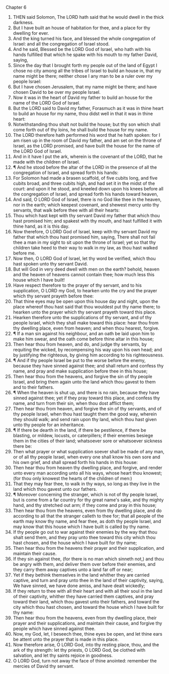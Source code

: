 

Chapter 6

1. THEN said Solomon, The LORD hath said that he would dwell in the thick darkness.
2. But I have built an house of habitation for thee, and a place for thy dwelling for ever.
3. And the king turned his face, and blessed the whole congregation of Israel: and all the congregation of Israel stood.
4. And he said, Blessed be the LORD God of Israel, who hath with his hands fulfilled that which he spake with his mouth to my father David, saying,
5. Since the day that I brought forth my people out of the land of Egypt I chose no city among all the tribes of Israel to build an house in, that my name might be there; neither chose I any man to be a ruler over my people Israel:
6. But I have chosen Jerusalem, that my name might be there; and have chosen David to be over my people Israel.
7. Now it was in the heart of David my father to build an house for the name of the LORD God of Israel.
8. But the LORD said to David my father, Forasmuch as it was in thine heart to build an house for my name, thou didst well in that it was in thine heart:
9. Notwithstanding thou shalt not build the house; but thy son which shall come forth out of thy loins, he shall build the house for my name.
10. The LORD therefore hath performed his word that he hath spoken: for I am risen up in the room of David my father, and am set on the throne of Israel, as the LORD promised, and have built the house for the name of the LORD God of Israel.
11. And in it have I put the ark, wherein is the covenant of the LORD, that he made with the children of Israel.
12. ¶ And he stood before the altar of the LORD in the presence of all the congregation of Israel, and spread forth his hands:
13. For Solomon had made a brasen scaffold, of five cubits long, and five cubits broad, and three cubits high, and had set it in the midst of the court: and upon it he stood, and kneeled down upon his knees before all the congregation of Israel, and spread forth his hands toward heaven,
14. And said, O LORD God of Israel, there is no God like thee in the heaven, nor in the earth; which keepest covenant, and shewest mercy unto thy servants, that walk before thee with all their hearts:
15. Thou which hast kept with thy servant David my father that which thou hast promised him; and spakest with thy mouth, and hast fulfilled it with thine hand, as it is this day.
16. Now therefore, O LORD God of Israel, keep with thy servant David my father that which thou hast promised him, saying, There shall not fail thee a man in my sight to sit upon the throne of Israel; yet so that thy children take heed to their way to walk in my law, as thou hast walked before me.
17. Now then, O LORD God of Israel, let thy word be verified, which thou hast spoken unto thy servant David.
18. But will God in very deed dwell with men on the earth?  behold, heaven and the heaven of heavens cannot contain thee; how much less this house which I have built!
19. Have respect therefore to the prayer of thy servant, and to his supplication, O LORD my God, to hearken unto the cry and the prayer which thy servant prayeth before thee:
20. That thine eyes may be open upon this house day and night, upon the place whereof thou hast said that thou wouldest put thy name there; to hearken unto the prayer which thy servant prayeth toward this place.
21. Hearken therefore unto the supplications of thy servant, and of thy people Israel, which they shall make toward this place: hear thou from thy dwelling place, even from heaven; and when thou hearest, forgive.
22. ¶ If a man sin against his neighbour, and an oath be laid upon him to make him swear, and the oath come before thine altar in this house;
23. Then hear thou from heaven, and do, and judge thy servants, by requiting the wicked, by recompensing his way upon his own head; and by justifying the righteous, by giving him according to his righteousness.
24. ¶ And if thy people Israel be put to the worse before the enemy, because they have sinned against thee; and shall return and confess thy name, and pray and make supplication before thee in this house;
25. Then hear thou from the heavens, and forgive the sin of thy people Israel, and bring them again unto the land which thou gavest to them and to their fathers.
26. ¶ When the heaven is shut up, and there is no rain, because they have sinned against thee; yet if they pray toward this place, and confess thy name, and turn from their sin, when thou dost afflict them;
27. Then hear thou from heaven, and forgive the sin of thy servants, and of thy people Israel, when thou hast taught them the good way, wherein they should walk; and send rain upon thy land, which thou hast given unto thy people for an inheritance.
28. ¶ If there be dearth in the land, if there be pestilence, if there be blasting, or mildew, locusts, or caterpillers; if their enemies besiege them in the cities of their land; whatsoever sore or whatsoever sickness there be:
29. Then what prayer or what supplication soever shall be made of any man, or of all thy people Israel, when every one shall know his own sore and his own grief, and shall spread forth his hands in this house:
30. Then hear thou from heaven thy dwelling place, and forgive, and render unto every man according unto all his ways, whose heart thou knowest; (for thou only knowest the hearts of the children of men:)
31. That they may fear thee, to walk in thy ways, so long as they live in the land which thou gavest unto our fathers.
32. ¶ Moreover concerning the stranger, which is not of thy people Israel, but is come from a far country for thy great name's sake, and thy mighty hand, and thy stretched out arm; if they come and pray in this house;
33. Then hear thou from the heavens, even from thy dwelling place, and do according to all that the stranger calleth to thee for; that all people of the earth may know thy name, and fear thee, as doth thy people Israel, and may know that this house which I have built is called by thy name.
34. If thy people go out to war against their enemies by the way that thou shalt send them, and they pray unto thee toward this city which thou hast chosen, and the house which I have built for thy name;
35. Then hear thou from the heavens their prayer and their supplication, and maintain their cause.
36. If they sin against thee, (for there is no man which sinneth not,) and thou be angry with them, and deliver them over before their enemies, and they carry them away captives unto a land far off or near;
37. Yet if they bethink themselves in the land whither they are carried captive, and turn and pray unto thee in the land of their captivity, saying, We have sinned, we have done amiss, and have dealt wickedly;
38. If they return to thee with all their heart and with all their soul in the land of their captivity, whither they have carried them captives, and pray toward their land, which thou gavest unto their fathers, and toward the city which thou hast chosen, and toward the house which I have built for thy name:
39. Then hear thou from the heavens, even from thy dwelling place, their prayer and their supplications, and maintain their cause, and forgive thy people which have sinned against thee.
40. Now, my God, let, I beseech thee, thine eyes be open, and let thine ears be attent unto the prayer that is made in this place.
41. Now therefore arise, O LORD God, into thy resting place, thou, and the ark of thy strength: let thy priests, O LORD God, be clothed with salvation, and let thy saints rejoice in goodness.
42. O LORD God, turn not away the face of thine anointed: remember the mercies of David thy servant.
